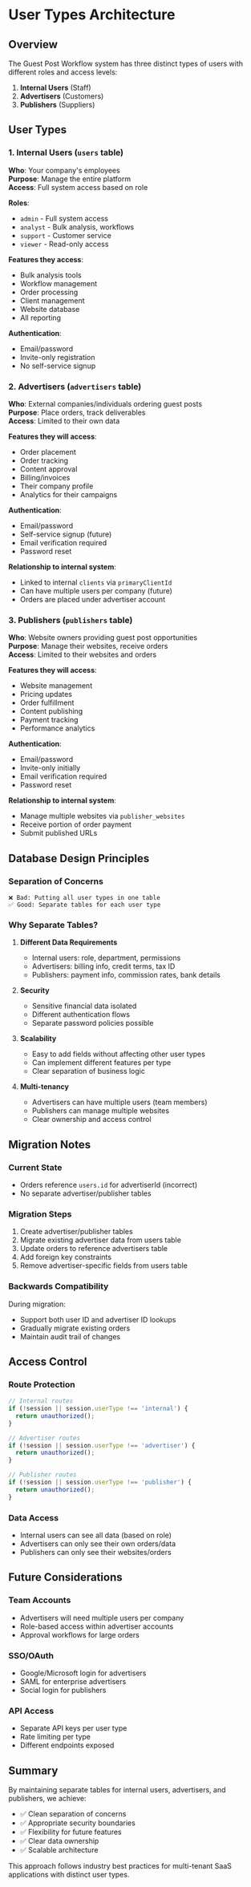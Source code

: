 # User Types Architecture

## Overview

The Guest Post Workflow system has three distinct types of users with different roles and access levels:

1. **Internal Users** (Staff)
2. **Advertisers** (Customers)
3. **Publishers** (Suppliers)

## User Types

### 1. Internal Users (`users` table)
**Who**: Your company's employees  
**Purpose**: Manage the entire platform  
**Access**: Full system access based on role  

**Roles**:
- `admin` - Full system access
- `analyst` - Bulk analysis, workflows
- `support` - Customer service
- `viewer` - Read-only access

**Features they access**:
- Bulk analysis tools
- Workflow management
- Order processing
- Client management
- Website database
- All reporting

**Authentication**: 
- Email/password
- Invite-only registration
- No self-service signup

### 2. Advertisers (`advertisers` table)
**Who**: External companies/individuals ordering guest posts  
**Purpose**: Place orders, track deliverables  
**Access**: Limited to their own data  

**Features they will access**:
- Order placement
- Order tracking
- Content approval
- Billing/invoices
- Their company profile
- Analytics for their campaigns

**Authentication**:
- Email/password
- Self-service signup (future)
- Email verification required
- Password reset

**Relationship to internal system**:
- Linked to internal `clients` via `primaryClientId`
- Can have multiple users per company (future)
- Orders are placed under advertiser account

### 3. Publishers (`publishers` table)
**Who**: Website owners providing guest post opportunities  
**Purpose**: Manage their websites, receive orders  
**Access**: Limited to their websites and orders  

**Features they will access**:
- Website management
- Pricing updates
- Order fulfillment
- Content publishing
- Payment tracking
- Performance analytics

**Authentication**:
- Email/password
- Invite-only initially
- Email verification required
- Password reset

**Relationship to internal system**:
- Manage multiple websites via `publisher_websites`
- Receive portion of order payment
- Submit published URLs

## Database Design Principles

### Separation of Concerns
```
❌ Bad: Putting all user types in one table
✅ Good: Separate tables for each user type
```

### Why Separate Tables?

1. **Different Data Requirements**
   - Internal users: role, department, permissions
   - Advertisers: billing info, credit terms, tax ID
   - Publishers: payment info, commission rates, bank details

2. **Security**
   - Sensitive financial data isolated
   - Different authentication flows
   - Separate password policies possible

3. **Scalability**
   - Easy to add fields without affecting other user types
   - Can implement different features per type
   - Clear separation of business logic

4. **Multi-tenancy**
   - Advertisers can have multiple users (team members)
   - Publishers can manage multiple websites
   - Clear ownership and access control

## Migration Notes

### Current State
- Orders reference `users.id` for advertiserId (incorrect)
- No separate advertiser/publisher tables

### Migration Steps
1. Create advertiser/publisher tables
2. Migrate existing advertiser data from users table
3. Update orders to reference advertisers table
4. Add foreign key constraints
5. Remove advertiser-specific fields from users table

### Backwards Compatibility
During migration:
- Support both user ID and advertiser ID lookups
- Gradually migrate existing orders
- Maintain audit trail of changes

## Access Control

### Route Protection
```typescript
// Internal routes
if (!session || session.userType !== 'internal') {
  return unauthorized();
}

// Advertiser routes
if (!session || session.userType !== 'advertiser') {
  return unauthorized();
}

// Publisher routes
if (!session || session.userType !== 'publisher') {
  return unauthorized();
}
```

### Data Access
- Internal users can see all data (based on role)
- Advertisers can only see their own orders/data
- Publishers can only see their websites/orders

## Future Considerations

### Team Accounts
- Advertisers will need multiple users per company
- Role-based access within advertiser accounts
- Approval workflows for large orders

### SSO/OAuth
- Google/Microsoft login for advertisers
- SAML for enterprise advertisers
- Social login for publishers

### API Access
- Separate API keys per user type
- Rate limiting per type
- Different endpoints exposed

## Summary

By maintaining separate tables for internal users, advertisers, and publishers, we achieve:
- ✅ Clean separation of concerns
- ✅ Appropriate security boundaries
- ✅ Flexibility for future features
- ✅ Clear data ownership
- ✅ Scalable architecture

This approach follows industry best practices for multi-tenant SaaS applications with distinct user types.